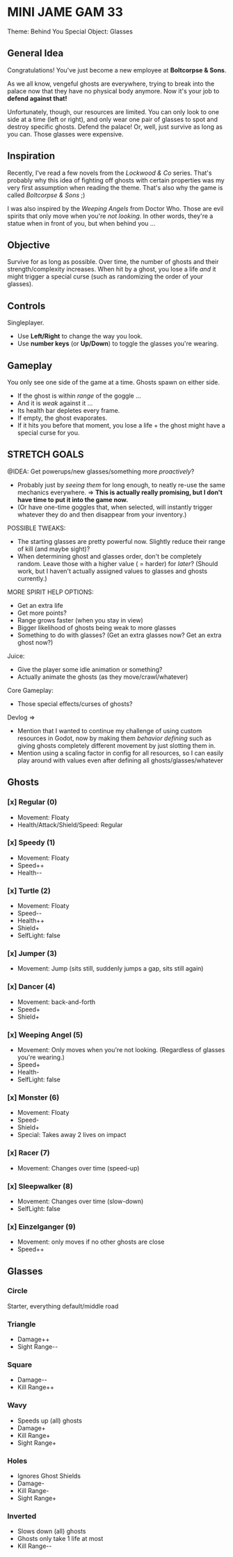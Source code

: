 # MINI JAME GAM 33


Theme: Behind You
Special Object: Glasses

## General Idea

Congratulations! You've just become a new employee at **Boltcorpse & Sons**. 

As we all know, vengeful ghosts are everywhere, trying to break into the palace now that they have no physical body anymore. Now it's your job to **defend against that!**

Unfortunately, though, our resources are limited. You can only look to one side at a time (left or right), and only wear one pair of glasses to spot and destroy specific ghosts. Defend the palace! Or, well, just survive as long as you can. Those glasses were expensive.

## Inspiration

Recently, I've read a few novels from the _Lockwood & Co_ series. That's probably why this idea of fighting off ghosts with certain properties was my very first assumption when reading the theme. That's also why the game is called _Boltcorpse & Sons_ ;)

I was also inspired by the _Weeping Angels_ from Doctor Who. Those are evil spirits that only move when you're _not looking_. In other words, they're a statue when in front of you, but when behind you ...

## Objective

Survive for as long as possible. Over time, the number of ghosts and their strength/complexity increases. When hit by a ghost, you lose a life _and_ it might trigger a special curse (such as randomizing the order of your glasses).

## Controls

Singleplayer. 
* Use **Left/Right** to change the way you look.
* Use **number keys** (or **Up/Down**) to toggle the glasses you're wearing.

## Gameplay

You only see one side of the game at a time. Ghosts spawn on either side.

* If the ghost is within _range_ of the goggle ...
* And it is _weak_ against it ...
* Its health bar depletes every frame.
* If empty, the ghost evaporates.
* If it hits you before that moment, you lose a life + the ghost might have a special curse for you.


## STRETCH GOALS

@IDEA: Get powerups/new glasses/something more _proactively_?
* Probably just by _seeing them_ for long enough, to neatly re-use the same mechanics everywhere. => **This is actually really promising, but I don't have time to put it into the game now.**
* (Or have one-time goggles that, when selected, will instantly trigger whatever they do and then disappear from your inventory.)


POSSIBLE TWEAKS:
* The starting glasses are pretty powerful now. Slightly reduce their range of kill (and maybe sight)?
* When determining ghost and glasses order, don't be completely random. Leave those with a higher value ( = harder) for _later_? (Should work, but I haven't actually assigned values to glasses and ghosts currently.)

MORE SPIRIT HELP OPTIONS:
* Get an extra life
* Get more points?
* Range grows faster (when you stay in view)
* Bigger likelihood of ghosts being weak to more glasses
* Something to do with glasses? (Get an extra glasses now? Get an extra ghost now?)


Juice:
* Give the player some idle animation or something?
* Actually animate the ghosts (as they move/crawl/whatever)

Core Gameplay:
* Those special effects/curses of ghosts?

Devlog => 
* Mention that I wanted to continue my challenge of using custom resources in Godot, now by making them _behavior defining_ such as giving ghosts completely different movement by just slotting them in.
* Mention using a scaling factor in config for all resources, so I can easily play around with values even after defining all ghosts/glasses/whatever




## Ghosts

### [x] Regular (0)

* Movement: Floaty
* Health/Attack/Shield/Speed: Regular

### [x] Speedy (1)

* Movement: Floaty
* Speed++
* Health--

### [x] Turtle (2)

* Movement: Floaty
* Speed--
* Health++
* Shield+
* SelfLight: false

### [x] Jumper (3)

* Movement: Jump (sits still, suddenly jumps a gap, sits still again)

### [x] Dancer (4)

* Movement: back-and-forth
* Speed+
* Shield+

### [x] Weeping Angel (5)

* Movement: Only moves when you're not looking. (Regardless of glasses you're wearing.)
* Speed+
* Health-
* SelfLight: false

### [x] Monster (6)

* Movement: Floaty
* Speed-
* Shield+
* Special: Takes away 2 lives on impact

### [x] Racer (7)

* Movement: Changes over time (speed-up)

### [x] Sleepwalker (8)

* Movement: Changes over time (slow-down)
* SelfLight: false

### [x] Einzelganger (9)

* Movement: only moves if no other ghosts are close
* Speed++



## Glasses

### Circle

Starter, everything default/middle road

### Triangle

* Damage++
* Sight Range--

### Square

* Damage--
* Kill Range++

### Wavy

* Speeds up (all) ghosts
* Damage+
* Kill Range+
* Sight Range+

### Holes

* Ignores Ghost Shields
* Damage-
* Kill Range-
* Sight Range+

### Inverted

* Slows down (all) ghosts
* Ghosts only take 1 life at most
* Kill Range--